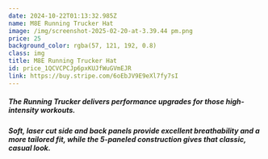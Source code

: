 ```yaml
---
date: 2024-10-22T01:13:32.985Z
name: M8E Running Trucker Hat
image: /img/screenshot-2025-02-20-at-3.39.44 pm.png
price: 25
background_color: rgba(57, 121, 192, 0.8)
class: img
title: M8E Running Trucker Hat
id: price_1QCVCPCJp6pxKUJfWuGVmEJR
link: https://buy.stripe.com/6oEbJV9E9eXl7fy7sI
---
```

##### The Running Trucker delivers performance upgrades for those high-intensity workouts. 

##### Soft, laser cut side and back panels provide excellent breathability and a more tailored fit, while the 5-paneled construction gives that classic, casual look.
